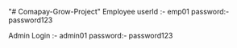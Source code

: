 "# Comapay-Grow-Project" 
Employee userId :- emp01
password:- password123

Admin Login :- admin01
password:- password123
